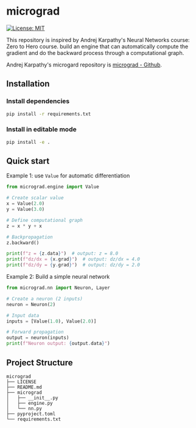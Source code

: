 # micrograd

[![License: MIT](https://img.shields.io/badge/License-MIT-yellow.svg)](https://opensource.org/licenses/MIT)

This repository is inspired by Andrej Karpathy's Neural Networks course: Zero to Hero course. build an engine that can automatically compute the gradient and do the backward process through a computational graph.

Andrej Karpathy's microgard repository is [micrograd - Github](https://github.com/karpathy/micrograd).

## Installation

### Install dependencies

```bash
pip install -r requirements.txt
```

### Install in editable mode

```bash
pip install -e .
```

## Quick start

Example 1: use `Value` for automatic differentiation

```python
from micrograd.engine import Value

# Create scalar value
x = Value(2.0)
y = Value(3.0)

# Define computational graph
z = x * y + x

# Backpropagation
z.backward()

print(f"z = {z.data}")  # output: z = 8.0
print(f"dz/dx = {x.grad}")  # output: dz/dx = 4.0
print(f"dz/dy = {y.grad}")  # output: dz/dy = 2.0
```

Example 2: Build a simple neural network

```python
from micrograd.nn import Neuron, Layer

# Create a neuron (2 inputs)
neuron = Neuron(2)

# Input data
inputs = [Value(1.0), Value(2.0)]

# Forward propagation
output = neuron(inputs)
print(f"Neuron output: {output.data}")
```

## Project Structure

```
micrograd
├── LICENSE
├── README.md
├── micrograd
│   ├── __init__.py
│   ├── engine.py
│   └── nn.py
├── pyproject.toml
└── requirements.txt
```